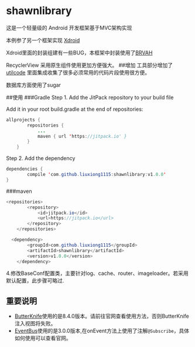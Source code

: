 # shawnlibrary
这是一个轻量级的 Android 开发框架基于MVC架构实现

本例参了另一个框架实现 [Xdroid](https://github.com/limedroid/XDroid)

Xdroid里面的封装组建有一些BUG，本框架中封装使用了[BRVAH](https://github.com/CymChad/BaseRecyclerViewAdapterHelper)

RecyclerView 采用原生组件使用更加方便强大。
##增加
工具部分增加了 [utilcode](https://github.com/liangfhNoDev/AndroidUtilCode) 里面集成收集了很多必须常用的代码片段使用很方便。

数据库方面使用了sugar

##使用
###Gradle
Step 1. Add the JitPack repository to your build file

Add it in your root build.gradle at the end of repositories:

```Java
allprojects {
		repositories {
			...
			maven { url 'https://jitpack.io' }
		}
	}
```

Step 2. Add the dependency

```Java
dependencies {
		compile 'com.github.liuxiong1115:shawnlibrary:v1.0.0'
}
```

###maven
```Java
<repositories>
		<repository>
		    <id>jitpack.io</id>
		    <url>https://jitpack.io</url>
		</repository>
	</repositories>
```  
```Java
  <dependency>
	    <groupId>com.github.liuxiong1115</groupId>
	    <artifactId>shawnlibrary</artifactId>
	    <version>v1.0.0</version>
	</dependency>
```  

4.修改BaseConf配置类，主要针对log、cache、router、imageloader。若采用默认配置，此步骤可略过.


## 重要说明

* [ButterKnife](https://github.com/JakeWharton/butterknife)使用的是8.4.0版本。请前往官网查看使用方法，否则ButterKnife注入视图将失败。
* [EventBus](https://github.com/greenrobot/EventBus)使用的是3.0.0版本,在onEvent方法上使用了注解`@Subscribe`，具体如何使用可以查看官网。





